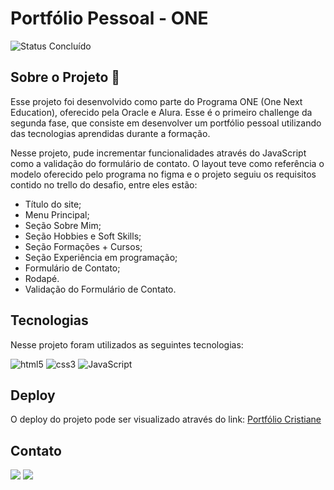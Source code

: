 # Portfólio Pessoal - ONE

<p align="left">
<img alt="Status Concluído" src="https://img.shields.io/badge/STATUS-CONCLU%C3%8DDO-brightgreen">
</p>


## Sobre o Projeto 🚀

Esse projeto foi desenvolvido como parte do Programa ONE (One Next Education), oferecido pela Oracle e Alura. Esse é o primeiro challenge da segunda fase, que consiste em desenvolver um portfólio pessoal utilizando das tecnologias aprendidas durante a formação.

Nesse projeto, pude incrementar funcionalidades através do JavaScript como a validação do formulário de contato. O layout teve como referência o modelo oferecido pelo programa no figma e o projeto seguiu os requisitos contido no trello do desafio, entre eles estão:

-   Título do site;
-   Menu Principal;
-   Seção Sobre Mim;
-   Seção Hobbies e Soft Skills;
-   Seção Formações + Cursos;
-   Seção Experiência em programação;
-   Formulário de Contato;
-   Rodapé.
-   Validação do Formulário de Contato.



## Tecnologias

Nesse projeto foram utilizados as seguintes tecnologias:


![html5](https://img.shields.io/badge/HTML5-E34F26?style=for-the-badge&logo=html5&logoColor=white) ![css3](https://img.shields.io/badge/css3-1572B6?style=for-the-badge&logo=css3&logoColor=white)
![JavaScript](https://img.shields.io/badge/javascript-%23323330.svg?style=for-the-badge&logo=javascript&logoColor=%23F7DF1E)
 
## Deploy

<p>O deploy do projeto pode ser visualizado através do link: <a href="https://portfoliocristiane.vercel.app/">Portfólio Cristiane</a></p>

## Contato

<div> 
   <a href = "mailto:chrystianevilela27@gmail.com"><img src="https://img.shields.io/badge/-Gmail-%23333?style=for-the-badge&logo=gmail&logoColor=white" target="_blank"></a>
  <a href="https://www.linkedin.com/in/cristianevilelaazevedo/" target="_blank"><img src="https://img.shields.io/badge/-LinkedIn-%230077B5?style=for-the-badge&logo=linkedin&logoColor=white" target="_blank"></a>   
</div>
